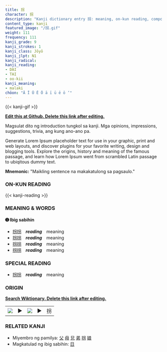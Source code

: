 ```yaml
---
title: 拐
character: 拐
description: "Kanji dictionary entry 拐: meaning, on-kun reading, compounds, origin, related kanji"
content_type: kanji
featured_image: "/拐.gif"
weight: 111
frequency: 111
kanji_grade: 9
kanji_strokes: 1
kanji_class: Jōyō
kanji_jlpt: N1
kanji_radical: 
kanji_reading: 
- DAI
- TAI
- oo-kii
kanji_meaning:
- malaki
chōon: "Ā Ī Ū Ē Ō ā ī ū ē ō ’"
---
```

[//]: # (Don't edit the line below. Kanji animated GIF code is automatically generated.)
{{< kanji-gif >}}

[//]: # (Edit below this line.)

**[Edit this at Github. Delete this link after editing.](https://github.com/tim0g/tim/tree/main/content/kanji/拐/index.md)**

Magsulat dito ng introduction tungkol sa kanji. Mga opinions, impressions, suggestions, trivia, ang kung ano-ano pa.

Generate Lorem Ipsum placeholder text for use in your graphic, print and web layouts, and discover plugins for your favorite writing, design and blogging tools. Explore the origins, history and meaning of the famous passage, and learn how Lorem Ipsum went from scrambled Latin passage to ubiqitous dummy text.
 
**Mnemonic:** "Maikling sentence na makakatulong sa pagsaulo."

### ON-KUN READING

[//]: # (Don't edit the line below. ON-KUN READING code is automatically generated.)
{{< kanji-reading >}}

### MEANING & WORDS

#### ➊ **Ibig sabihin**
  - [拐](../拐)[拐](../拐)　***reading***　meaning
  - [拐](../拐)[拐](../拐)　***reading***　meaning
  - [拐](../拐)[拐](../拐)　***reading***　meaning
  - [拐](../拐)[拐](../拐)　***reading***　meaning

### SPECIAL READING
  - [拐](../拐)[拐](../拐)　***reading***　meaning

### ORIGIN

**[Search Wiktionary. Delete this link after editing.](https://wiktionary.org/wiki/拐)**
<table class="kanji-table"><tr><td>
<img src="60px-拐-bronze.svg.png">
</td><td>▶</td><td>
<img src="60px-拐-oracle.svg.png">
</td><td>▶</td>
<td class="kanji-origin">拐</td>
</tr></table>

### RELATED KANJI
- Miyembro ng pamilya: [父](../父) [母](../母) [兄](../兄) [弟](../弟) [拐](../拐) [娘](../娘)
- Magkatulad ng ibig sabihin: [日](../日)
